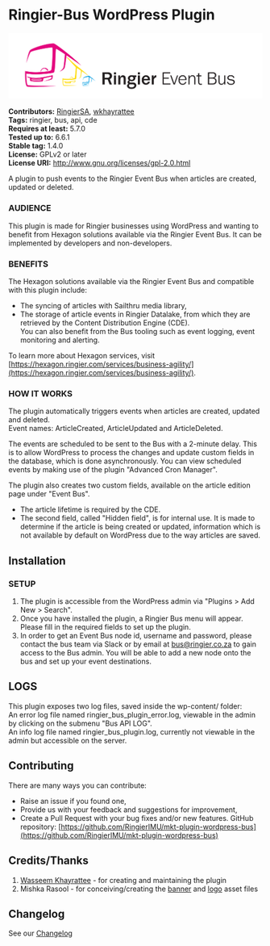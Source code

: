 # Ringier-Bus WordPress Plugin #

![ringier bus banner](assets/banner.png)

**Contributors:** [RingierSA](https://profiles.wordpress.org/ringier/), [wkhayrattee](https://profiles.wordpress.org/wkhayrattee/)  
**Tags:** ringier, bus, api, cde   
**Requires at least:** 5.7.0  
**Tested up to:** 6.6.1  
**Stable tag:** 1.4.0  
**License:** GPLv2 or later  
**License URI:** http://www.gnu.org/licenses/gpl-2.0.html  

A plugin to push events to the Ringier Event Bus when articles are created, updated or deleted.

### AUDIENCE

This plugin is made for Ringier businesses using WordPress and wanting to benefit from Hexagon solutions available via the Ringier Event Bus. It can be implemented by developers and non-developers.

### BENEFITS

The Hexagon solutions available via the Ringier Event Bus and compatible with this plugin include:  
- The syncing of articles with Sailthru media library,  
- The storage of article events in Ringier Datalake, from which they are retrieved by the Content Distribution Engine (CDE).  
You can also benefit from the Bus tooling such as event logging, event monitoring and alerting.

To learn more about Hexagon services, visit [https://hexagon.ringier.com/services/business-agility/](https://hexagon.ringier.com/services/business-agility/).


### HOW IT WORKS

The plugin automatically triggers events when articles are created, updated and deleted.  
Event names: ArticleCreated, ArticleUpdated and ArticleDeleted.

The events are scheduled to be sent to the Bus with a 2-minute delay. This is to allow WordPress to process the changes and update custom fields in the database, which is done asynchronously. You can view scheduled events by making use of the plugin "Advanced Cron Manager".

The plugin also creates two custom fields, available on the article edition page under "Event Bus".  
- The article lifetime is required by the CDE.  
- The second field, called "Hidden field", is for internal use. It is made to determine if the article is being created or updated, information which is not available by default on WordPress due to the way articles are saved.

## Installation ##

### SETUP

1. The plugin is accessible from the WordPress admin via "Plugins > Add New > Search".  
2. Once you have installed the plugin, a Ringier Bus menu will appear. Please fill in the required fields to set up the plugin.  
3. In order to get an Event Bus node id, username and password, please contact the bus team via Slack or by email at bus@ringier.co.za to gain access to the Bus admin.   You will be able to add a new node onto the bus and set up your event destinations.

## LOGS

This plugin exposes two log files, saved inside the wp-content/ folder:  
An error log file named ringier_bus_plugin_error.log, viewable in the admin by clicking on the submenu "Bus API LOG".  
An info log file named ringier_bus_plugin.log, currently not viewable in the admin but accessible on the server.

## Contributing ##

There are many ways you can contribute:  
- Raise an issue if you found one,  
- Provide us with your feedback and suggestions for improvement,  
- Create a Pull Request with your bug fixes and/or new features. GitHub repository: [https://github.com/RingierIMU/mkt-plugin-wordpress-bus](https://github.com/RingierIMU/mkt-plugin-wordpress-bus)

## Credits/Thanks ##

1) [Wasseem Khayrattee](https://github.com/wkhayrattee) - for creating and maintaining the plugin  
2) Mishka Rasool - for conceiving/creating the [banner](assets/banner.png) and [logo](assets/logo.png) asset files

## Changelog ##

See our [Changelog](CHANGELOG.md)
